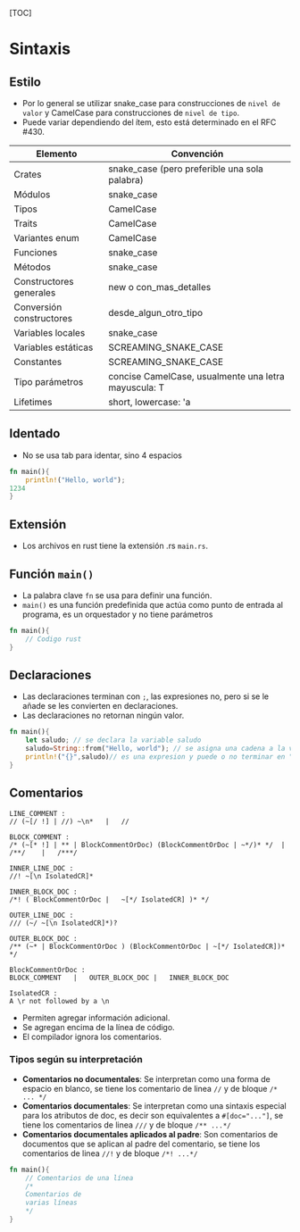 [TOC]
# Sintaxis
## Estilo
- Por lo general se utilizar snake_case para construcciones de `nivel de valor` y CamelCase para construcciones de `nivel de tipo`.
- Puede variar dependiendo del ítem, esto está determinado en el RFC #430.

| **Elemento**             | **Convención**                                       |
| ------------------------ | ---------------------------------------------------- |
| Crates                   | snake_case (pero preferible una sola palabra)        |
| Módulos                  | snake_case                                           |
| Tipos                    | CamelCase                                            |
| Traits                   | CamelCase                                            |
| Variantes enum           | CamelCase                                            |
| Funciones                | snake_case                                           |
| Métodos                  | snake_case                                           |
| Constructores generales  | new o con_mas_detalles                               |
| Conversión constructores | desde_algun_otro_tipo                                |
| Variables locales        | snake_case                                           |
| Variables estáticas      | SCREAMING_SNAKE_CASE                                 |
| Constantes               | SCREAMING_SNAKE_CASE                                 |
| Tipo parámetros          | concise CamelCase, usualmente una letra mayuscula: T |
| Lifetimes                | short, lowercase: 'a                                 |
## Identado
- No se usa tab para identar, sino 4 espacios
``` rust
fn main(){
    println!("Hello, world");
1234
}
```
## Extensión
- Los archivos en rust tiene la extensión .rs `main.rs`.
## Función `main()`
- La palabra clave `fn` se usa para definir una función. 
- `main()` es una función predefinida que actúa como punto de entrada al programa, es un orquestador y no tiene parámetros
``` rust
fn main(){
    // Codigo rust
}
```
## Declaraciones
- Las declaraciones terminan con `;`, las expresiones no, pero si se le añade se les convierten en declaraciones.
- Las declaraciones no retornan ningún valor.
``` rust
fn main(){
    let saludo; // se declara la variable saludo
    saludo=String::from("Hello, world"); // se asigna una cadena a la variable saludo, se convierte esta expresion en una declaracion para que pueda ejecutarse la siguiente linea
    println!("{}",saludo)// es una expresion y puede o no terminar en ";" ya que no existe ninguna linea siguiente a ejecutarse
}
```
## Comentarios
```lexer
LINE_COMMENT :
// (~[/ !] | //) ~\n*	|	//

BLOCK_COMMENT :
/* (~[* !] | ** | BlockCommentOrDoc) (BlockCommentOrDoc | ~*/)* */	|	/**/	|	/***/

INNER_LINE_DOC :
//! ~[\n IsolatedCR]*

INNER_BLOCK_DOC :
/*! ( BlockCommentOrDoc	|	~[*/ IsolatedCR] )* */

OUTER_LINE_DOC :
/// (~/ ~[\n IsolatedCR]*)?

OUTER_BLOCK_DOC :
/** (~* | BlockCommentOrDoc ) (BlockCommentOrDoc | ~[*/ IsolatedCR])* */

BlockCommentOrDoc :
BLOCK_COMMENT	|	OUTER_BLOCK_DOC	|	INNER_BLOCK_DOC

IsolatedCR :
A \r not followed by a \n
```
- Permiten agregar información adicional.
- Se agregan encima de la línea de código.
- El compilador ignora los comentarios.
### Tipos según su interpretación
- **Comentarios no documentales**: Se interpretan como una forma de espacio en blanco, se tiene los comentario de linea `//` y de bloque `/* ... */` 
- **Comentarios documentales**: Se interpretan como una sintaxis especial para los atributos de doc, es decir son equivalentes a `#[doc="..."]`,  se tiene los comentarios de linea `///` y de bloque `/** ...*/`
- **Comentarios documentales aplicados al padre**: Son comentarios de documentos que se aplican al padre del comentario, se tiene los comentarios de linea `//!` y de bloque `/*! ...*/`
``` rust
fn main(){
    // Comentarios de una línea
    /* 
    Comentarios de 
    varias líneas
    */
}
```